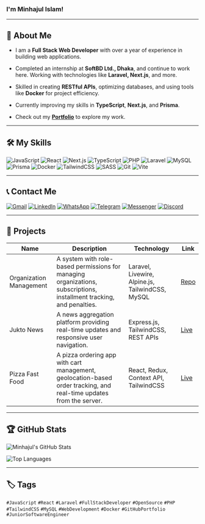 ### I'm Minhajul Islam!
---

## 🚀 About Me
- I am a **Full Stack Web Developer** with over a year of experience in building web applications.

- Completed an internship at **SoftBD Ltd., Dhaka**, and continue to work here. Working with technologies like **Laravel, Next.js**, and more.

- Skilled in creating **RESTful APIs**, optimizing databases, and using tools like **Docker** for project efficiency.

- Currently improving my skills in **TypeScript**, **Next.js**, and **Prisma**.

- Check out my **[Portfolio](https://nishatislam04.vercel.app/)** to explore my work.

---

## 🛠️ My Skills
![JavaScript](https://img.shields.io/badge/JavaScript-F7DF1E?style=for-the-badge&logo=javascript&logoColor=black)
![React](https://img.shields.io/badge/React-20232A?style=for-the-badge&logo=react&logoColor=61DAFB)
![Next.js](https://img.shields.io/badge/Next.js-000000?style=for-the-badge&logo=nextdotjs&logoColor=white)
![TypeScript](https://img.shields.io/badge/TypeScript-3178C6?style=for-the-badge&logo=typescript&logoColor=white)
![PHP](https://img.shields.io/badge/PHP-777BB4?style=for-the-badge&logo=php&logoColor=white)
![Laravel](https://img.shields.io/badge/Laravel-FF2D20?style=for-the-badge&logo=laravel&logoColor=white)
![MySQL](https://img.shields.io/badge/MySQL-4479A1?style=for-the-badge&logo=mysql&logoColor=white)
![Prisma](https://img.shields.io/badge/Prisma-2D3748?style=for-the-badge&logo=prisma&logoColor=white)
![Docker](https://img.shields.io/badge/Docker-2496ED?style=for-the-badge&logo=docker&logoColor=white)
![TailwindCSS](https://img.shields.io/badge/TailwindCSS-38B2AC?style=for-the-badge&logo=tailwind-css&logoColor=white)
![SASS](https://img.shields.io/badge/SASS-CC6699?style=for-the-badge&logo=sass&logoColor=white)
![Git](https://img.shields.io/badge/Git-F05032?style=for-the-badge&logo=git&logoColor=white)
![Vite](https://img.shields.io/badge/Vite-646CFF?style=for-the-badge&logo=vite&logoColor=white)

---

## 📞 Contact Me

[![Gmail](https://img.shields.io/badge/Gmail-D14836?style=for-the-badge&logo=gmail&logoColor=white)](mailto:nishatislam3108@gmail.com)
[![LinkedIn](https://img.shields.io/badge/LinkedIn-0077B5?style=for-the-badge&logo=linkedin&logoColor=white)](https://www.linkedin.com/in/nishat-mazumder/)
[![WhatsApp](https://img.shields.io/badge/WhatsApp-25D366?style=for-the-badge&logo=whatsapp&logoColor=white)](https://wa.me/8801641102404)
[![Telegram](https://img.shields.io/badge/Telegram-2CA5E0?style=for-the-badge&logo=telegram&logoColor=white)](https://t.me/nio04)
[![Messenger](https://img.shields.io/badge/Messenger-00B2FF?style=for-the-badge&logo=messenger&logoColor=white)](https://m.me/nishat.mazumder.004)
[![Discord](https://img.shields.io/badge/Discord-5865F2?style=for-the-badge&logo=discord&logoColor=white)](https://discordapp.com/users/niopai04#3650)

---

## 📂 Projects

| **Name**                    | **Description**                                                                                                                                       | **Technology**                                    | **Link**                            |
|-----------------------------|-------------------------------------------------------------------------------------------------------------------------------------------------------|--------------------------------------------------|-------------------------------------|
| Organization Management     | A system with role-based permissions for managing organizations, subscriptions, installment tracking, and penalties.                                | Laravel, Livewire, Alpine.js, TailwindCSS, MySQL | [Repo](https://github.com/nishatislam04/organizations) |
| Jukto News                  | A news aggregation platform providing real-time updates and responsive user navigation.                                                              | Express.js, TailwindCSS, REST APIs           | [Live](https://news.jukto.com/) |
| Pizza Fast Food             | A pizza ordering app with cart management, geolocation-based order tracking, and real-time updates from the server.                                 | React, Redux, Context API, TailwindCSS          | [Live](https://fast-react-pizza-five-gules.vercel.app/) |

---

## 🏆 GitHub Stats

![Minhajul's GitHub Stats](https://github-readme-stats.vercel.app/api?username=nishatislam04&show_icons=true&theme=radical)

![Top Languages](https://github-readme-stats.vercel.app/api/top-langs/?username=nishatislam04&layout=compact&theme=radical)

---

## 🏷️ Tags  
`#JavaScript` `#React` `#Laravel` `#FullStackDeveloper` `#OpenSource` `#PHP` `#TailwindCSS` `#MySQL` `#WebDevelopment` `#Docker` `#GitHubPortfolio` `#JuniorSoftwareEngineer`
